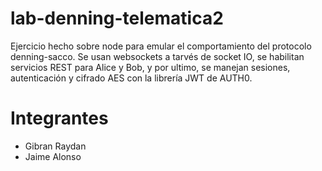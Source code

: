 # lab-denning-telematica2
Ejercicio hecho sobre node para emular el comportamiento del protocolo denning-sacco. Se usan websockets a tarvés de socket IO, se habilitan servicios REST para Alice y Bob, y por ultimo, se manejan sesiones, autenticación y cifrado AES con la librería JWT de AUTH0.
# Integrantes
* Gibran Raydan
* Jaime Alonso
